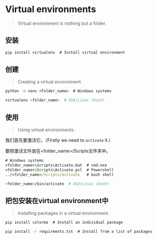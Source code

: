 # Virtual environments

> Virtual environment is nothing but a folder.

## 安装

```cmd
pip install virtualenv  # Install virtual environment
```

## 创建

> Creating a virtual environment.

```cmd
python -m venv <folder_name>  # Windows systems
```
```bash
virtualenv <folder_name>  # OSX/Linux (bash)
```

## 使用

> Using virtual environments.

我们首先要激活它。（Firstly we need to ```activate``` it.）

要把激活文件放在<folder_name>/Scripts文件夹中。

```cmd
# Windows systems
<folder_name>\Scripts\Activate.bat  # cmd.exe
<folder_name>\Scripts\Activate.psl  # Powershell
../<folder_name>/Scripts/activate   # bash shell
```

```bash
<folder_name>/bin/activate  # OSX/Linux (bash)
```

## 把包安装在virtual environment中

> Installing packages in a virtual environment.

```cmd
pip install colorma  # Install an individual package
```
```cmd
pip install -r requirments.txt  # Install from a list of packages
```

